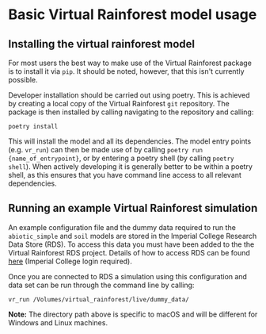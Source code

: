 # Basic Virtual Rainforest model usage

## Installing the virtual rainforest model

For most users the best way to make use of the Virtual Rainforest package is to install
it via `pip`. It should be noted, however, that this isn't currently possible.

Developer installation should be carried out using poetry. This is achieved by creating
a local copy of the Virtual Rainforest `git` repository. The package is then installed
by calling navigating to the repository and calling:

```shell
poetry install
```

This will install the model and all its dependencies. The model entry points (e.g.
`vr_run`) can then be made use of by calling `poetry run {name_of_entrypoint}`, or by
entering a poetry shell (by calling `poetry shell`). When actively developing it is
generally better to be within a poetry shell, as this ensures that you have command line
access to all relevant dependencies.

## Running an example Virtual Rainforest simulation

An example configuration file and the dummy data required to run the `abiotic_simple`
and `soil` models are stored in the Imperial College Research Data Store (RDS). To
access this data you must have been added to the the Virtual Rainforest RDS project.
Details of how to access RDS can be found
[here](https://wiki.imperial.ac.uk/pages/viewpage.action?spaceKey=HPC&title=Research+Data+Store)
(Imperial College login required).

Once you are connected to RDS a simulation using this configuration and data set can be
run through the command line by calling:

```shell
vr_run /Volumes/virtual_rainforest/live/dummy_data/ 
```

**Note:** The directory path above is specific to macOS and will be different for
Windows and Linux machines.
